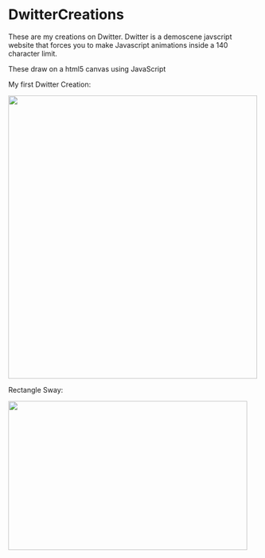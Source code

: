 # DwitterCreations
These are my creations on Dwitter. 
Dwitter is a demoscene javscript website that forces you to make Javascript animations inside a 140 character limit.

These draw on a html5 canvas using JavaScript

My first Dwitter Creation: 


<img src="https://github.com/EdwardDeaver/DwitterCreations/blob/master/media/firstdwittercreation.gif?raw=true" width="500" height="570"/>


Rectangle Sway: 

<img src="https://github.com/EdwardDeaver/DwitterCreations/blob/master/media/rectanglesway.gif?raw=true" width="480" height="300"/>

